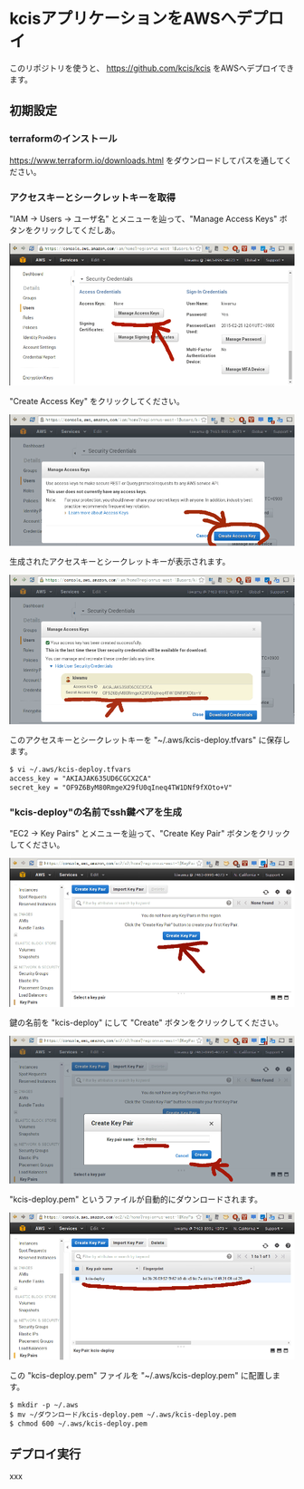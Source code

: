 # kcisアプリケーションをAWSへデプロイ

このリポジトリを使うと、 https://github.com/kcis/kcis をAWSへデプロイできます。

## 初期設定

### terraformのインストール

https://www.terraform.io/downloads.html をダウンロードしてパスを通してください。

### アクセスキーとシークレットキーを取得

"IAM → Users → ユーザ名" とメニューを辿って、"Manage Access Keys" ボタンをクリックしてくだしあ。

![](img/access_secret_key1.png)

"Create Access Key" をクリックしてください。

![](img/access_secret_key2.png)

生成されたアクセスキーとシークレットキーが表示されます。

![](img/access_secret_key3.png)

このアクセスキーとシークレットキーを "~/.aws/kcis-deploy.tfvars" に保存します。

```
$ vi ~/.aws/kcis-deploy.tfvars
access_key = "AKIAJAK635UD6CGCX2CA"
secret_key = "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"
```

### "kcis-deploy"の名前でssh鍵ペアを生成

"EC2 → Key Pairs" とメニューを辿って、"Create Key Pair" ボタンをクリックしてください。

![](img/create_key_pair1.png)

鍵の名前を "kcis-deploy" にして "Create" ボタンをクリックしてください。

![](img/create_key_pair2.png)

"kcis-deploy.pem" というファイルが自動的にダウンロードされます。

![](img/create_key_pair3.png)

この "kcis-deploy.pem" ファイルを "~/.aws/kcis-deploy.pem" に配置します。

```
$ mkdir -p ~/.aws
$ mv ~/ダウンロード/kcis-deploy.pem ~/.aws/kcis-deploy.pem
$ chmod 600 ~/.aws/kcis-deploy.pem
```

## デプロイ実行

xxx
